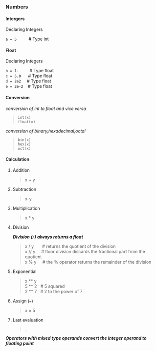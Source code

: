 
### Numbers

#### Intergers

Declaring Integers

 `a = 5`&nbsp; &nbsp; &nbsp; &nbsp; &nbsp; # Type int

#### Float

Declaring Integers

`b = 1.` &nbsp; &nbsp; &nbsp; &nbsp; # Type float<br>
`c = 5.0`&nbsp; &nbsp; &nbsp; # Type float<br>
`d = 2e2`&nbsp; &nbsp; &nbsp;# Type float<br> 
`e = 2e-2`&nbsp; &nbsp; # Type float<br>   

#### Conversion

*conversion of int to float and vice versa*  
 >`int(x)`  
 >`float(x)`

*conversion of binary,hexadecimal,octal*
>`bin(x)`  
>`hex(x)`  
>`oct(x)`  

#### Calculation
1. Addition
    >x + y
2. Subtraction
    >x-y
4. Multiplication
    >x * y
5. Division  

    ***Division (`/`) always returns a float***

     >x / y &nbsp; &nbsp; &nbsp; # returns the quotient of the division  
     >x // y &nbsp; &nbsp; # floor division discards the fractional part from the quotient  
     >x % y &nbsp; &nbsp; # the % operator returns the remainder of the division  

6. Exponential
    >x ** y  
    >5 ** 2 &nbsp; # 5 squared  
    >2 ** 7 &nbsp; # 2 to the power of 7  
    
7. Assign (`=`)
    >x = 5

8. Last evaluation 
   >`_`

***Operators with mixed type operands convert the integer operand to floating point***


